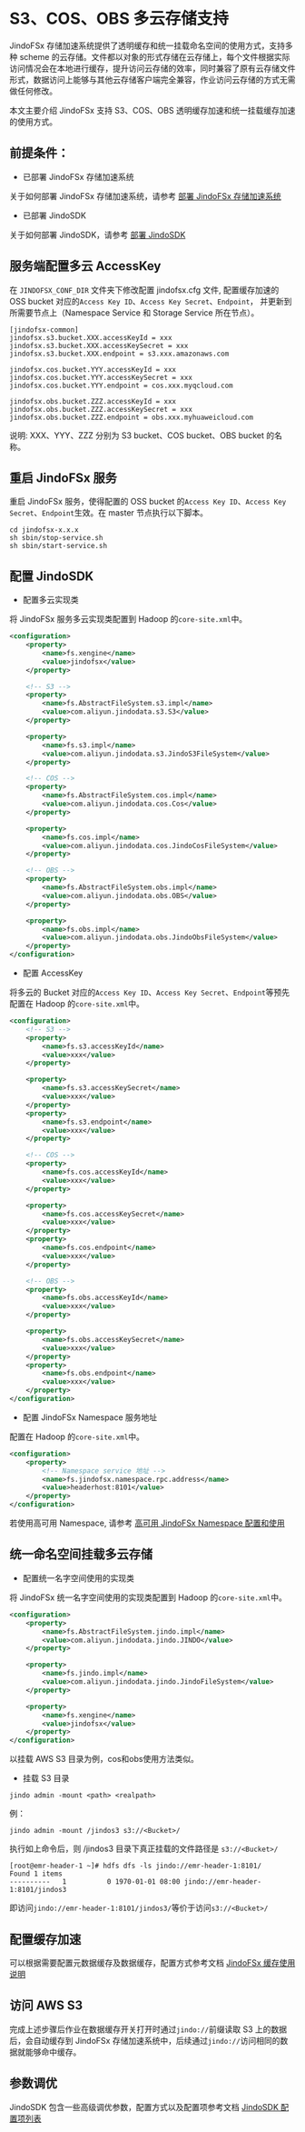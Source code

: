 # S3、COS、OBS 多云存储支持

JindoFSx 存储加速系统提供了透明缓存和统一挂载命名空间的使用方式，支持多种 scheme 的云存储。文件都以对象的形式存储在云存储上，每个文件根据实际访问情况会在本地进行缓存，提升访问云存储的效率，同时兼容了原有云存储文件形式，数据访问上能够与其他云存储客户端完全兼容，作业访问云存储的方式无需做任何修改。

本文主要介绍 JindoFSx 支持 S3、COS、OBS 透明缓存加速和统一挂载缓存加速的使用方式。

## 前提条件：
* 已部署 JindoFSx 存储加速系统

关于如何部署 JindoFSx 存储加速系统，请参考 [部署 JindoFSx 存储加速系统](/docs/user/4.x/4.6.x/4.6.4/jindofsx/deploy/deploy_jindofsx.md)

* 已部署 JindoSDK

关于如何部署 JindoSDK，请参考 [部署 JindoSDK](/docs/user/4.x/4.6.x/4.6.4/jindofsx/deploy/deploy_jindosdk.md)

## 服务端配置多云 AccessKey
在 `JINDOFSX_CONF_DIR` 文件夹下修改配置 jindofsx.cfg 文件, 配置缓存加速的 OSS bucket 对应的`Access Key ID`、`Access Key Secret`、`Endpoint`，
并更新到所需要节点上（Namespace Service 和 Storage Service 所在节点）。

```
[jindofsx-common]
jindofsx.s3.bucket.XXX.accessKeyId = xxx
jindofsx.s3.bucket.XXX.accessKeySecret = xxx
jindofsx.s3.bucket.XXX.endpoint = s3.xxx.amazonaws.com

jindofsx.cos.bucket.YYY.accessKeyId = xxx
jindofsx.cos.bucket.YYY.accessKeySecret = xxx
jindofsx.cos.bucket.YYY.endpoint = cos.xxx.myqcloud.com

jindofsx.obs.bucket.ZZZ.accessKeyId = xxx
jindofsx.obs.bucket.ZZZ.accessKeySecret = xxx
jindofsx.obs.bucket.ZZZ.endpoint = obs.xxx.myhuaweicloud.com
```

说明: XXX、YYY、ZZZ 分别为 S3 bucket、COS bucket、OBS bucket 的名称。

## 重启 JindoFSx 服务
重启 JindoFSx 服务，使得配置的 OSS bucket 的`Access Key ID`、`Access Key Secret`、`Endpoint`生效。在 master 节点执行以下脚本。
```
cd jindofsx-x.x.x
sh sbin/stop-service.sh
sh sbin/start-service.sh
```

## 配置 JindoSDK

* 配置多云实现类

将 JindoFSx 服务多云实现类配置到 Hadoop 的`core-site.xml`中。

```xml
<configuration>
    <property>
        <name>fs.xengine</name>
        <value>jindofsx</value>
    </property>

    <!-- S3 -->
    <property>
        <name>fs.AbstractFileSystem.s3.impl</name>
        <value>com.aliyun.jindodata.s3.S3</value>
    </property>

    <property>
        <name>fs.s3.impl</name>
        <value>com.aliyun.jindodata.s3.JindoS3FileSystem</value>
    </property>

    <!-- COS -->
    <property>
        <name>fs.AbstractFileSystem.cos.impl</name>
        <value>com.aliyun.jindodata.cos.Cos</value>
    </property>

    <property>
        <name>fs.cos.impl</name>
        <value>com.aliyun.jindodata.cos.JindoCosFileSystem</value>
    </property>

    <!-- OBS -->
    <property>
        <name>fs.AbstractFileSystem.obs.impl</name>
        <value>com.aliyun.jindodata.obs.OBS</value>
    </property>

    <property>
        <name>fs.obs.impl</name>
        <value>com.aliyun.jindodata.obs.JindoObsFileSystem</value>
    </property>
</configuration>
```

* 配置 AccessKey

将多云的 Bucket 对应的`Access Key ID`、`Access Key Secret`、`Endpoint`等预先配置在 Hadoop 的`core-site.xml`中。
```xml
<configuration>
    <!-- S3 -->
    <property>
        <name>fs.s3.accessKeyId</name>
        <value>xxx</value>
    </property>

    <property>
        <name>fs.s3.accessKeySecret</name>
        <value>xxx</value>
    </property>
    <property>
        <name>fs.s3.endpoint</name>
        <value>xxx</value>
    </property>

    <!-- COS -->
    <property>
        <name>fs.cos.accessKeyId</name>
        <value>xxx</value>
    </property>

    <property>
        <name>fs.cos.accessKeySecret</name>
        <value>xxx</value>
    </property>
    <property>
        <name>fs.cos.endpoint</name>
        <value>xxx</value>
    </property>

    <!-- OBS -->
    <property>
        <name>fs.obs.accessKeyId</name>
        <value>xxx</value>
    </property>

    <property>
        <name>fs.obs.accessKeySecret</name>
        <value>xxx</value>
    </property>
    <property>
        <name>fs.obs.endpoint</name>
        <value>xxx</value>
    </property>
</configuration>
```

* 配置 JindoFSx Namespace 服务地址

配置在 Hadoop 的`core-site.xml`中。
```xml
<configuration>
    <property>
        <!-- Namespace service 地址 -->
        <name>fs.jindofsx.namespace.rpc.address</name>
        <value>headerhost:8101</value>
    </property>
</configuration>
```
若使用高可用 Namespace, 请参考 [高可用 JindoFSx Namespace 配置和使用](/docs/user/4.x/4.6.x/4.6.4/jindofsx/deploy/deploy_raft_ns.md)


## 统一命名空间挂载多云存储

* 配置统一名字空间使用的实现类

将 JindoFSx 统一名字空间使用的实现类配置到 Hadoop 的`core-site.xml`中。

```xml
<configuration>
    <property>
        <name>fs.AbstractFileSystem.jindo.impl</name>
        <value>com.aliyun.jindodata.jindo.JINDO</value>
    </property>

    <property>
        <name>fs.jindo.impl</name>
        <value>com.aliyun.jindodata.jindo.JindoFileSystem</value>
    </property>

    <property>
        <name>fs.xengine</name>
        <value>jindofsx</value>
    </property>
</configuration>
```

以挂载 AWS S3 目录为例，cos和obs使用方法类似。
* 挂载 S3 目录

```
jindo admin -mount <path> <realpath>
```

例：

```
jindo admin -mount /jindos3 s3://<Bucket>/
```

执行如上命令后，则 /jindos3 目录下真正挂载的文件路径是 `s3://<Bucket>/`

```shell
[root@emr-header-1 ~]# hdfs dfs -ls jindo://emr-header-1:8101/
Found 1 items
----------   1          0 1970-01-01 08:00 jindo://emr-header-1:8101/jindos3
```
即访问`jindo://emr-header-1:8101/jindos3/`等价于访问`s3://<Bucket>/`

## 配置缓存加速
可以根据需要配置元数据缓存及数据缓存，配置方式参考文档 [JindoFSx 缓存使用说明](../jindofsx_cache.md)

## 访问 AWS S3
完成上述步骤后作业在数据缓存开关打开时通过`jindo://`前缀读取 S3 上的数据后，会自动缓存到 JindoFSx 存储加速系统中，后续通过`jindo://`访问相同的数据就能够命中缓存。

## 参数调优
JindoSDK 包含一些高级调优参数，配置方式以及配置项参考文档 [JindoSDK 配置项列表](../configuration/jindosdk_configuration_list.md)